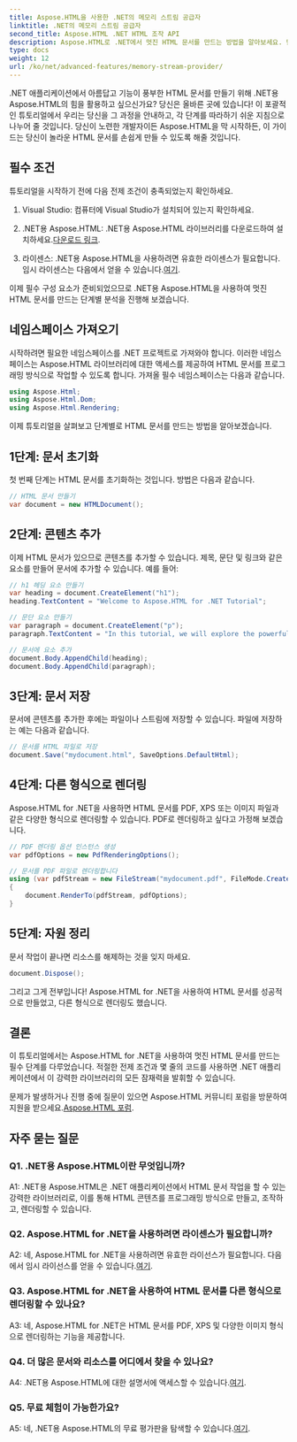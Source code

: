 ```yaml
---
title: Aspose.HTML을 사용한 .NET의 메모리 스트림 공급자
linktitle: .NET의 메모리 스트림 공급자
second_title: Aspose.HTML .NET HTML 조작 API
description: Aspose.HTML로 .NET에서 멋진 HTML 문서를 만드는 방법을 알아보세요. 단계별 튜토리얼을 따라 HTML 조작의 힘을 풀어보세요.
type: docs
weight: 12
url: /ko/net/advanced-features/memory-stream-provider/
---
```


.NET 애플리케이션에서 아름답고 기능이 풍부한 HTML 문서를 만들기 위해 .NET용 Aspose.HTML의 힘을 활용하고 싶으신가요? 당신은 올바른 곳에 있습니다! 이 포괄적인 튜토리얼에서 우리는 당신을 그 과정을 안내하고, 각 단계를 따라하기 쉬운 지침으로 나누어 줄 것입니다. 당신이 노련한 개발자이든 Aspose.HTML을 막 시작하든, 이 가이드는 당신이 놀라운 HTML 문서를 손쉽게 만들 수 있도록 해줄 것입니다.

## 필수 조건

튜토리얼을 시작하기 전에 다음 전제 조건이 충족되었는지 확인하세요.

1. Visual Studio: 컴퓨터에 Visual Studio가 설치되어 있는지 확인하세요.

2.  .NET용 Aspose.HTML: .NET용 Aspose.HTML 라이브러리를 다운로드하여 설치하세요.[다운로드 링크](https://releases.aspose.com/html/net/).

3.  라이센스: .NET용 Aspose.HTML을 사용하려면 유효한 라이센스가 필요합니다. 임시 라이센스는 다음에서 얻을 수 있습니다.[여기](https://purchase.aspose.com/temporary-license/).

이제 필수 구성 요소가 준비되었으므로 .NET용 Aspose.HTML을 사용하여 멋진 HTML 문서를 만드는 단계별 분석을 진행해 보겠습니다.

## 네임스페이스 가져오기

시작하려면 필요한 네임스페이스를 .NET 프로젝트로 가져와야 합니다. 이러한 네임스페이스는 Aspose.HTML 라이브러리에 대한 액세스를 제공하여 HTML 문서를 프로그래밍 방식으로 작업할 수 있도록 합니다. 가져올 필수 네임스페이스는 다음과 같습니다.

```csharp
using Aspose.Html;
using Aspose.Html.Dom;
using Aspose.Html.Rendering;
```

이제 튜토리얼을 살펴보고 단계별로 HTML 문서를 만드는 방법을 알아보겠습니다.

## 1단계: 문서 초기화

첫 번째 단계는 HTML 문서를 초기화하는 것입니다. 방법은 다음과 같습니다.

```csharp
// HTML 문서 만들기
var document = new HTMLDocument();
```

## 2단계: 콘텐츠 추가

이제 HTML 문서가 있으므로 콘텐츠를 추가할 수 있습니다. 제목, 문단 및 링크와 같은 요소를 만들어 문서에 추가할 수 있습니다. 예를 들어:

```csharp
// h1 헤딩 요소 만들기
var heading = document.CreateElement("h1");
heading.TextContent = "Welcome to Aspose.HTML for .NET Tutorial";

// 문단 요소 만들기
var paragraph = document.CreateElement("p");
paragraph.TextContent = "In this tutorial, we will explore the powerful features of Aspose.HTML for .NET.";

// 문서에 요소 추가
document.Body.AppendChild(heading);
document.Body.AppendChild(paragraph);
```

## 3단계: 문서 저장

문서에 콘텐츠를 추가한 후에는 파일이나 스트림에 저장할 수 있습니다. 파일에 저장하는 예는 다음과 같습니다.

```csharp
// 문서를 HTML 파일로 저장
document.Save("mydocument.html", SaveOptions.DefaultHtml);
```

## 4단계: 다른 형식으로 렌더링

Aspose.HTML for .NET을 사용하면 HTML 문서를 PDF, XPS 또는 이미지 파일과 같은 다양한 형식으로 렌더링할 수 있습니다. PDF로 렌더링하고 싶다고 가정해 보겠습니다.

```csharp
// PDF 렌더링 옵션 인스턴스 생성
var pdfOptions = new PdfRenderingOptions();

// 문서를 PDF 파일로 렌더링합니다
using (var pdfStream = new FileStream("mydocument.pdf", FileMode.Create))
{
    document.RenderTo(pdfStream, pdfOptions);
}
```

## 5단계: 자원 정리

문서 작업이 끝나면 리소스를 해제하는 것을 잊지 마세요.

```csharp
document.Dispose();
```

그리고 그게 전부입니다! Aspose.HTML for .NET을 사용하여 HTML 문서를 성공적으로 만들었고, 다른 형식으로 렌더링도 했습니다.

## 결론

이 튜토리얼에서는 Aspose.HTML for .NET을 사용하여 멋진 HTML 문서를 만드는 필수 단계를 다루었습니다. 적절한 전제 조건과 몇 줄의 코드를 사용하면 .NET 애플리케이션에서 이 강력한 라이브러리의 모든 잠재력을 발휘할 수 있습니다.

 문제가 발생하거나 진행 중에 질문이 있으면 Aspose.HTML 커뮤니티 포럼을 방문하여 지원을 받으세요.[Aspose.HTML 포럼](https://forum.aspose.com/).

## 자주 묻는 질문

### Q1. .NET용 Aspose.HTML이란 무엇입니까?

A1: .NET용 Aspose.HTML은 .NET 애플리케이션에서 HTML 문서 작업을 할 수 있는 강력한 라이브러리로, 이를 통해 HTML 콘텐츠를 프로그래밍 방식으로 만들고, 조작하고, 렌더링할 수 있습니다.

### Q2. Aspose.HTML for .NET을 사용하려면 라이센스가 필요합니까?

 A2: 네, Aspose.HTML for .NET을 사용하려면 유효한 라이선스가 필요합니다. 다음에서 임시 라이선스를 얻을 수 있습니다.[여기](https://purchase.aspose.com/temporary-license/).

### Q3. Aspose.HTML for .NET을 사용하여 HTML 문서를 다른 형식으로 렌더링할 수 있나요?

A3: 네, Aspose.HTML for .NET은 HTML 문서를 PDF, XPS 및 다양한 이미지 형식으로 렌더링하는 기능을 제공합니다.

### Q4. 더 많은 문서와 리소스를 어디에서 찾을 수 있나요?

 A4: .NET용 Aspose.HTML에 대한 설명서에 액세스할 수 있습니다.[여기](https://reference.aspose.com/html/net/).

### Q5. 무료 체험이 가능한가요?

 A5: 네, .NET용 Aspose.HTML의 무료 평가판을 탐색할 수 있습니다.[여기](https://releases.aspose.com/).
